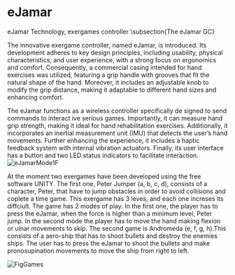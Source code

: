 # eJamar
eJamar Technology, exergames controller
\subsection{The eJamar GC}

The innovative exergame controller, named eJamar, is introduced. Its development adheres to key design principles, including usability, physical characteristics, and user experience, with a strong focus on ergonomics and comfort. Consequently, a commercial casing intended for hand exercises was utilized, featuring a grip handle with grooves that fit the natural shape of the hand. Moreover, it includes an adjustable knob to modify the grip distance, making it adaptable to different hand sizes and enhancing comfort.

The eJamar functions as a wireless controller specifically de
signed to send commands to interact
ive serious games. Importantly, it can measure hand grip strength, making it ideal for hand rehabilitation exercises. Additionally, it incorporates an inertial measurement unit (IMU) that detects the user’s hand movements. Further enhancing the experience, it includes a haptic feedback system with internal vibration actuators. Finally, its user interface has a button and two LED status indicators to facilitate interaction.
![eJamarMode1F](https://github.com/user-attachments/assets/017000de-dc21-45b4-8dc9-f832015bcfc8)

At the moment two exergames have been developed using the free software UNITY. 
The first one, Peter Jumper (a, b, c, d), consists of a character, Peter, that have to jump obstacles in order to avoid collisions and coplete a time game. This exergame has 3 leves, and each one increses its diffciult. The game has 2 modes of play. In the first one, the player has to press the eJamar, when the force is higher than a minimum level, Peter jump. In the second mode the player has to move the hand making flexion or ulnar movements to skip.
The second game is Andromeda (e, f, g, h).This consists of a aero-ship that has to shoot bullets and destroy the enemies ships. The user has to press the eJamar to shoot the bullets and make pronosupination movements to move the ship from right to left. 

![FigGames](https://github.com/user-attachments/assets/56a52976-707e-4e25-ba15-4c3bea1cc410)
